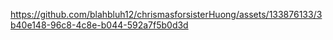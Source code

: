 

https://github.com/blahbluh12/chrismasforsisterHuong/assets/133876133/3b40e148-96c8-4c8e-b044-592a7f5b0d3d

